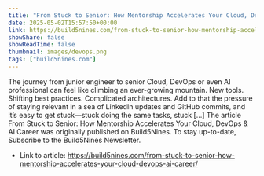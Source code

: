 ```yaml
---
title: "From Stuck to Senior: How Mentorship Accelerates Your Cloud, DevOps & AI Career"
date: 2025-05-02T15:57:50+00:00
link: https://build5nines.com/from-stuck-to-senior-how-mentorship-accelerates-your-cloud-devops-ai-career/
showShare: false
showReadTime: false
thumbnail: images/devops.png
tags: ["build5nines.com"]
---
```

The journey from junior engineer to senior Cloud, DevOps or even AI professional can feel like climbing an ever-growing mountain. New tools. Shifting best practices. Complicated architectures. Add to that the pressure of staying relevant in a sea of LinkedIn updates and GitHub commits, and it’s easy to get stuck—stuck doing the same tasks, stuck […]
The article From Stuck to Senior: How Mentorship Accelerates Your Cloud, DevOps & AI Career was originally published on Build5Nines. To stay up-to-date, Subscribe to the Build5Nines Newsletter.

- Link to article: https://build5nines.com/from-stuck-to-senior-how-mentorship-accelerates-your-cloud-devops-ai-career/